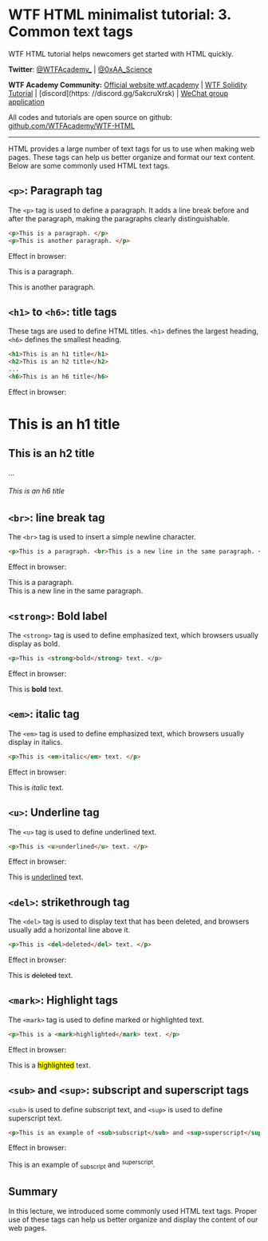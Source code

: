 # WTF HTML minimalist tutorial: 3. Common text tags

WTF HTML tutorial helps newcomers get started with HTML quickly.

**Twitter**: [@WTFAcademy_](https://twitter.com/WTFAcademy_) | [@0xAA_Science](https://twitter.com/0xAA_Science)

**WTF Academy Community:** [Official website wtf.academy](https://wtf.academy) | [WTF Solidity Tutorial](https://github.com/AmazingAng/WTFSolidity) | [discord](https: //discord.gg/5akcruXrsk) | [WeChat group application](https://docs.google.com/forms/d/e/1FAIpQLSe4KGT8Sh6sJ7hedQRuIYirOoZK_85miz3dw7vA1-YjodgJ-A/viewform?usp=sf_link)

All codes and tutorials are open source on github: [github.com/WTFAcademy/WTF-HTML](https://github.com/WTFAcademy/WTF-HTML)

---

HTML provides a large number of text tags for us to use when making web pages. These tags can help us better organize and format our text content. Below are some commonly used HTML text tags.

## `<p>`: Paragraph tag

The `<p>` tag is used to define a paragraph. It adds a line break before and after the paragraph, making the paragraphs clearly distinguishable.

```html
<p>This is a paragraph. </p>
<p>This is another paragraph. </p>
```

Effect in browser:

<p>This is a paragraph. </p>
<p>This is another paragraph. </p>



## `<h1>` to `<h6>`: title tags

These tags are used to define HTML titles. `<h1>` defines the largest heading, `<h6>` defines the smallest heading.

```html
<h1>This is an h1 title</h1>
<h2>This is an h2 title</h2>
...
<h6>This is an h6 title</h6>
```

Effect in browser:
<h1>This is an h1 title</h1>
<h2>This is an h2 title</h2>
...
<h6>This is an h6 title</h6>

## `<br>`: line break tag

The `<br>` tag is used to insert a simple newline character.

```html
<p>This is a paragraph. <br>This is a new line in the same paragraph. </p>
```

Effect in browser:

<p>This is a paragraph. <br>This is a new line in the same paragraph. </p>

## `<strong>`: Bold label

The `<strong>` tag is used to define emphasized text, which browsers usually display as bold.

```html
<p>This is <strong>bold</strong> text. </p>
```

Effect in browser:

<p>This is <strong>bold</strong> text. </p>

## `<em>`: italic tag

The `<em>` tag is used to define emphasized text, which browsers usually display in italics.

```html
<p>This is <em>italic</em> text. </p>
```

Effect in browser:

<p>This is <em>italic</em> text. </p>


## `<u>`: Underline tag

The `<u>` tag is used to define underlined text.

```html
<p>This is <u>underlined</u> text. </p>
```

Effect in browser:
<p>This is <u>underlined</u> text. </p>

## `<del>`: strikethrough tag

The `<del>` tag is used to display text that has been deleted, and browsers usually add a horizontal line above it.

```html
<p>This is <del>deleted</del> text. </p>
```

Effect in browser:
<p>This is <del>deleted</del> text. </p>

## `<mark>`: Highlight tags

The `<mark>` tag is used to define marked or highlighted text.

```html
<p>This is a <mark>highlighted</mark> text. </p>
```
Effect in browser:
<p>This is a <mark>highlighted</mark> text. </p>


## `<sub>` and `<sup>`: subscript and superscript tags

`<sub>` is used to define subscript text, and `<sup>` is used to define superscript text.

```html
<p>This is an example of <sub>subscript</sub> and <sup>superscript</sup>. </p>
```
Effect in browser:
<p>This is an example of <sub>subscript</sub> and <sup>superscript</sup>. </p>

## Summary

In this lecture, we introduced some commonly used HTML text tags. Proper use of these tags can help us better organize and display the content of our web pages.
